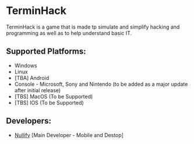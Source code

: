 # TerminHack
TerminHack is a game that is made tp simulate and simplify hacking and programming as well as to help understand basic IT.

## Supported Platforms:
- Windows 
- Linux
- [TBA] Android 
- Console - Microsoft, Sony and Nintendo (to be added as a major update after initial release) 
- [TBS] MacOS (To be Supported)
- [TBS] IOS (To be Supported)


## Developers:
- [Nullify](https://github.com/NullifyDev/) [Main Developer - Mobile and Destop]
